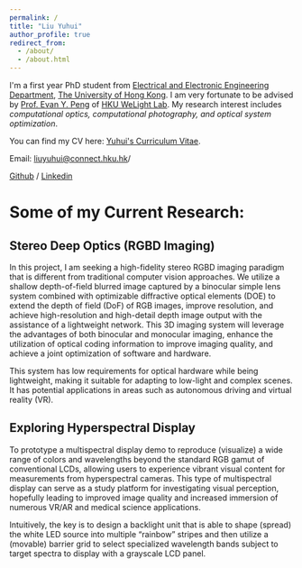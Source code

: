 ```yaml
---
permalink: /
title: "Liu Yuhui"
author_profile: true
redirect_from: 
  - /about/
  - /about.html
---
```


I'm a first year PhD student from [Electrical and Electronic Engineering Department](https://www.eee.hku.hk/), [The University of Hong Kong](https://www.hku.hk/). I am very fortunate to be advised by [Prof. Evan Y. Peng](https://www.eee.hku.hk/~evanpeng/) of [HKU WeLight Lab](https://hku.welight.fun/). My research interest includes *computational optics, computational photography, and optical system optimization*.

You can find my CV here: [Yuhui's Curriculum Vitae](../assets/Resume.pdf).

Email: [liuyuhui@connect.hku.hk](liuyuhui@connect.hku.hk)/

[Github](https://github.com/LorenaLyu) / [Linkedin](https://www.linkedin.com/in/yuhui-lyu-lorena/)


# Some of my Current Research:

## Stereo Deep Optics (RGBD Imaging)

In this project, I am seeking a high-fidelity stereo RGBD imaging paradigm that is different from traditional computer vision approaches. We utilize a shallow depth-of-field blurred image captured by a binocular simple lens system combined with optimizable diffractive optical elements (DOE) to extend the depth of field (DoF) of RGB images, improve resolution, and achieve high-resolution and high-detail depth image output with the assistance of a lightweight network. This 3D imaging system will leverage the advantages of both binocular and monocular imaging, enhance the utilization of optical coding information to improve imaging quality, and achieve a joint optimization of software and hardware.

This system has low requirements for optical hardware while being lightweight, making it suitable for adapting to low-light and complex scenes. It has potential applications in areas such as autonomous driving and virtual reality (VR).

## Exploring Hyperspectral Display 

To prototype a multispectral display demo to reproduce (visualize) a wide range of colors and wavelengths beyond the standard RGB gamut of conventional LCDs, allowing users to experience vibrant visual content for measurements from hyperspectral cameras. This type of multispectral display can serve as a study platform for investigating visual perception, hopefully leading to improved image quality and increased immersion of numerous VR/AR and medical science applications. 

Intuitively, the key is to design a backlight unit that is able to shape (spread) the white LED source into multiple “rainbow” stripes and then utilize a (movable) barrier grid to select specialized wavelength bands subject to target spectra to display with a grayscale LCD panel.


